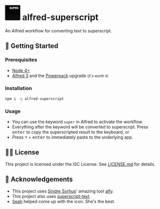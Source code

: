 # <img src="./icon.png" style="width:50px;"/> alfred-superscript

An Alfred workflow for converting text to superscript.

## 🎉 Getting Started

### Prerequisites

- [Node 4+](https://nodejs.org)
- [Alfred 3](https://www.alfredapp.com/) and the [Powerpack](https://www.alfredapp.com/powerpack/buy/) upgrade <small>(_it's worth it_)</small>

### Installation

```sh
npm i -g alfred-superscript
```

### Usage

- You can use the keyword `super` in Alfred to activate the workflow.
- Everything after the keyword will be converted to superscript. Press <kbd>enter</kbd> to copy the superscripted result to the keyboard, or
- Press <kbd>⌥</kbd> + <kbd>enter</kbd> to immediately paste to the underlying app.

## 👨‍⚖️ License

This project is licensed under the ISC License. See [LICENSE.md](LICENSE.md) for details.

## 💫 Acknowledgements

- This project uses [Sindre Sorhus](https://github.com/sindresorhus)' amazing tool [alfy](https://github.com/sindresorhus/alfy).
- This project also uses [superscript-text](https://www.npmjs.com/package/superscript-text).
- [Seah](http://www.seahcb.com/) helped come up with the icon. She's the best.
